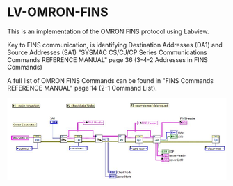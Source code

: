 # LV-OMRON-FINS
This is an implementation of the OMRON FINS protocol using Labview.


Key to FINS communication, is identifying Destination Addresses (DA1) and Source Addresses (SA1)
"SYSMAC CS/CJ/CP Series Communications Commands REFERENCE MANUAL" page 36 (3-4-2 Addresses in FINS Commands)

A full list of OMRON FINS Commands can be found in "FINS Commands REFERENCE MANUAL" page 14 (2-1 Command List).

![alt text](https://github.com/jmor2000/LV-OMRON-FINS/blob/main/IMGs/Example%201.JPG?raw=true)
